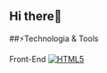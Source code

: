 ## Hi there👋

##⚡️Technologia & Tools

Front-End
[![HTML5](https://img.shields.io/badge/HTML5-E34F26?logo=html5&logoColor=white&style=flat-square)](https://developer.mozila.org/en-US/docs/Web/HTML)
